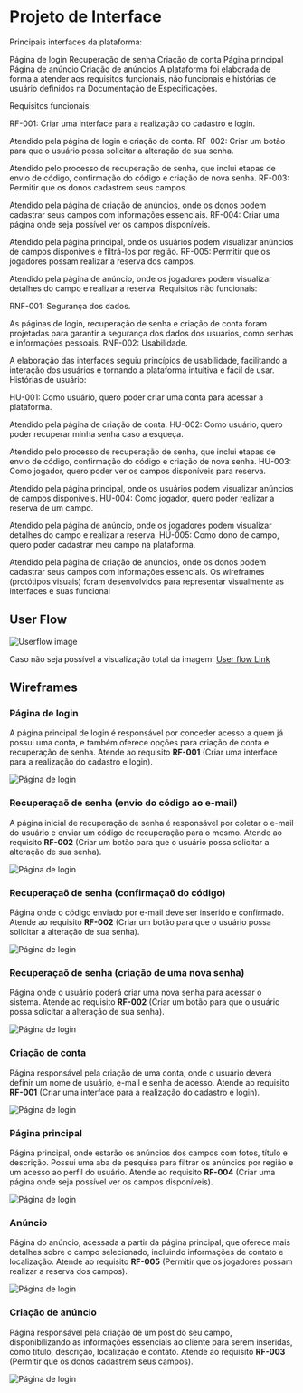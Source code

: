 
# Projeto de Interface

Principais interfaces da plataforma:

Página de login
Recuperação de senha
Criação de conta
Página principal
Página de anúncio
Criação de anúncios
A plataforma foi elaborada de forma a atender aos requisitos funcionais, não funcionais e histórias de usuário definidos na Documentação de Especificações.

Requisitos funcionais:

RF-001: Criar uma interface para a realização do cadastro e login.

Atendido pela página de login e criação de conta.
RF-002: Criar um botão para que o usuário possa solicitar a alteração de sua senha.

Atendido pelo processo de recuperação de senha, que inclui etapas de envio de código, confirmação do código e criação de nova senha.
RF-003: Permitir que os donos cadastrem seus campos.

Atendido pela página de criação de anúncios, onde os donos podem cadastrar seus campos com informações essenciais.
RF-004: Criar uma página onde seja possível ver os campos disponíveis.

Atendido pela página principal, onde os usuários podem visualizar anúncios de campos disponíveis e filtrá-los por região.
RF-005: Permitir que os jogadores possam realizar a reserva dos campos.

Atendido pela página de anúncio, onde os jogadores podem visualizar detalhes do campo e realizar a reserva.
Requisitos não funcionais:

RNF-001: Segurança dos dados.

As páginas de login, recuperação de senha e criação de conta foram projetadas para garantir a segurança dos dados dos usuários, como senhas e informações pessoais.
RNF-002: Usabilidade.

A elaboração das interfaces seguiu princípios de usabilidade, facilitando a interação dos usuários e tornando a plataforma intuitiva e fácil de usar.
Histórias de usuário:

HU-001: Como usuário, quero poder criar uma conta para acessar a plataforma.

Atendido pela página de criação de conta.
HU-002: Como usuário, quero poder recuperar minha senha caso a esqueça.

Atendido pelo processo de recuperação de senha, que inclui etapas de envio de código, confirmação do código e criação de nova senha.
HU-003: Como jogador, quero poder ver os campos disponíveis para reserva.

Atendido pela página principal, onde os usuários podem visualizar anúncios de campos disponíveis.
HU-004: Como jogador, quero poder realizar a reserva de um campo.

Atendido pela página de anúncio, onde os jogadores podem visualizar detalhes do campo e realizar a reserva.
HU-005: Como dono de campo, quero poder cadastrar meu campo na plataforma.

Atendido pela página de criação de anúncios, onde os donos podem cadastrar seus campos com informações essenciais.
Os wireframes (protótipos visuais) foram desenvolvidos para representar visualmente as interfaces e suas funcional

## User Flow

<img src="/docs/img/userflow.png" alt="Userflow image">

Caso não seja possível a visualização total da imagem: <a href = "https://github.com/ICEI-PUC-Minas-PMV-SI/pmv-si-2023-1-e1-proj-web-t3-campos_de_futebol/blob/main/userflow%20football%20maps.pdf" target = "_blank"> User flow Link</a>

## Wireframes


### Página de login

A página principal de login é responsável por conceder acesso a quem já possui uma conta, e também oferece opções para criação de conta e recuperação de senha. Atende ao requisito <b>RF-001</b> (Criar uma interface para a realização do cadastro e login).

<img src="/docs/IMAGENS WIREFRAME/paginaDeLogin.png" alt="Página de login">
 
 
 ### Recuperaçaõ de senha (envio do código ao e-mail)

A página inicial de recuperação de senha é responsável por coletar o e-mail do usuário e enviar um código de recuperação para o mesmo. Atende ao requisito <b>RF-002</b> (Criar um botão para que o usuário possa solicitar a alteração de sua senha).

<img src="/docs/IMAGENS WIREFRAME/confirmacaoDeEmail.png" alt="Página de login">

### Recuperaçaõ de senha (confirmaçaõ do código)

Página onde o código enviado por e-mail deve ser inserido e confirmado. Atende ao requisito <b>RF-002</b> (Criar um botão para que o usuário possa solicitar a alteração de sua senha).

<img src="/docs/IMAGENS WIREFRAME/inserirCodigo.png" alt="Página de login">

### Recuperaçaõ de senha (criação de uma nova senha)

Página onde o usuário poderá criar uma nova senha para acessar o sistema. Atende ao requisito <b>RF-002</b> (Criar um botão para que o usuário possa solicitar a alteração de sua senha).

<img src="/docs/IMAGENS WIREFRAME/definicaoDeNovaSenha.png" alt="Página de login">

### Criação de conta

Página responsável pela criação de uma conta, onde o usuário deverá definir um nome de usuário, e-mail e senha de acesso. Atende ao requisito <b>RF-001</b> (Criar uma interface para a realização do cadastro e login).

<img src="/docs/IMAGENS WIREFRAME/criacaoDeConta.png" alt="Página de login">

### Página principal

Página principal, onde estarão os anúncios dos campos com fotos, título e descrição. Possui uma aba de pesquisa para filtrar os anúncios por região e um acesso ao perfil do usuário. Atende ao requisito <b>RF-004</b> (Criar uma página onde seja possível ver os campos disponíveis).

<img src="/docs/IMAGENS WIREFRAME/paginaPrincipal.png" alt="Página de login">

### Anúncio

Página do anúncio, acessada a partir da página principal, que oferece mais detalhes sobre o campo selecionado, incluindo informações de contato e localização. Atende ao requisito <b>RF-005</b> (Permitir que os jogadores possam realizar a reserva dos campos).

<img src="/docs/IMAGENS WIREFRAME/anuncio.png" alt="Página de login">

### Criação de anúncio

Página responsável pela criação de um post do seu campo, disponibilizando as informações essenciais ao cliente para serem inseridas, como título, descrição, localização e contato. Atende ao requisito <b>RF-003</b> (Permitir que os donos cadastrem seus campos).

<img src="/docs/IMAGENS WIREFRAME/inserirAnuncio.png" alt="Página de login">

